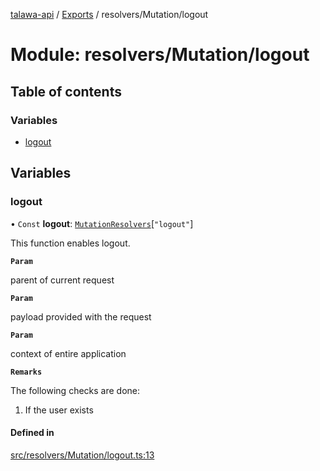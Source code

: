 [talawa-api](../README.md) / [Exports](../modules.md) / resolvers/Mutation/logout

# Module: resolvers/Mutation/logout

## Table of contents

### Variables

- [logout](resolvers_Mutation_logout.md#logout)

## Variables

### logout

• `Const` **logout**: [`MutationResolvers`](types_generatedGraphQLTypes.md#mutationresolvers)[``"logout"``]

This function enables logout.

**`Param`**

parent of current request

**`Param`**

payload provided with the request

**`Param`**

context of entire application

**`Remarks`**

The following checks are done:
1. If the user exists

#### Defined in

[src/resolvers/Mutation/logout.ts:13](https://github.com/PalisadoesFoundation/talawa-api/blob/3ef6e18/src/resolvers/Mutation/logout.ts#L13)
